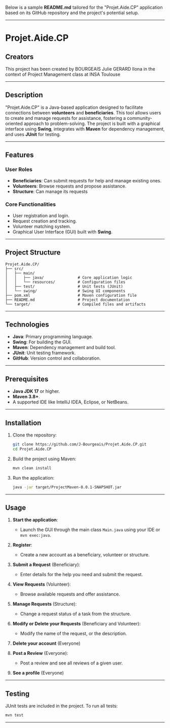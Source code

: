 Below is a sample **README.md** tailored for the "Projet.Aide.CP" application based on its GitHub repository and the project's potential setup.

---

# **Projet.Aide.CP**

## **Creators**

This project has been created by
BOURGEAIS Julie
GERARD Ilona
in the context of Project Management class at INSA Toulouse

---

## **Description**

"Projet.Aide.CP" is a Java-based application designed to facilitate connections between **volunteers** and **beneficiaries**. This tool allows users to create and manage requests for assistance, fostering a community-oriented approach to problem-solving. The project is built with a graphical interface using **Swing**, integrates with **Maven** for dependency management, and uses **JUnit** for testing.

---

## **Features**

### User Roles
- **Beneficiaries**: Can submit requests for help and manage existing ones.
- **Volunteers**: Browse requests and propose assistance.
- **Structure**: Can manage its requests

### Core Functionalities
- User registration and login.
- Request creation and tracking.
- Volunteer matching system.
- Graphical User Interface (GUI) built with **Swing**.

---

## **Project Structure**

```
Projet.Aide.CP/
├── src/
│   ├── main/
│   │   ├── java/               # Core application logic
│   │   └── resources/          # Configuration files
│   ├── test/                   # Unit tests (JUnit)
│   └── swing/                  # Swing UI components
├── pom.xml                     # Maven configuration file
├── README.md                   # Project documentation
└── target/                     # Compiled files and artifacts
```

---

## **Technologies**

- **Java**: Primary programming language.
- **Swing**: For building the GUI.
- **Maven**: Dependency management and build tool.
- **JUnit**: Unit testing framework.
- **GitHub**: Version control and collaboration.

---

## **Prerequisites**

- **Java JDK 17** or higher.
- **Maven 3.8+**.
- A supported IDE like IntelliJ IDEA, Eclipse, or NetBeans.

---

## **Installation**

1. Clone the repository:
   ```bash
   git clone https://github.com/J-Bourgeais/Projet.Aide.CP.git
   cd Projet.Aide.CP
   ```

2. Build the project using Maven:
   ```bash
   mvn clean install
   ```

3. Run the application:
   ```bash
   java -jar target/ProjectMaven-0.0.1-SNAPSHOT.jar
   ```

---

## **Usage**

1. **Start the application**:
   - Launch the GUI through the main class `Main.java` using your IDE or `mvn exec:java`.
   
2. **Register**:
   - Create a new account as a beneficiary, volunteer or structure.

3. **Submit a Request** (Beneficiary):
   - Enter details for the help you need and submit the request.

4. **View Requests** (Volunteer):
   - Browse available requests and offer assistance.
   
5. **Manage Requests** (Structure):
   - Change a request status of a task from the structure.
  
6. **Modify or Delete your Requests** (Beneficiary and Volunteer):
   - Modify the name of the request, or the description.
  
7. **Delete your account** (Everyone)

8. **Post a Review** (Everyone):
   - Post a review and see all reviews of a given user.
  
9. **See a profile** (Everyone)
    
---

## **Testing**

JUnit tests are included in the project. To run all tests:
```bash
mvn test
```

---
